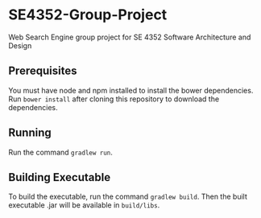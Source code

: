 # SE4352-Group-Project
Web Search Engine group project for SE 4352 Software Architecture and Design

## Prerequisites
You must have node and npm installed to install the bower dependencies. Run `bower install` after cloning this repository to download the dependencies.

## Running
Run the command `gradlew run`.

## Building Executable
To build the executable, run the command `gradlew build`. Then the built executable .jar will be available in `build/libs`.
